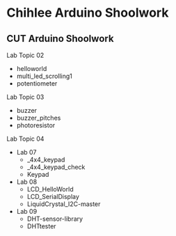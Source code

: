 <h1>
	<strong>Chihlee Arduino Shoolwork</strong></h1>
<h2>
	CUT Arduino Shoolwork</h2>
<div>
	Lab Topic 02</div>
<ul>
	<li>
		helloworld</li>
	<li>
		multi_led_scrolling1</li>
	<li>
		potentiometer</li>
</ul>
<div>
	Lab Topic 03</div>
<ul>
	<li>
		buzzer</li>
	<li>
		buzzer_pitches</li>
	<li>
		photoresistor</li>
</ul>
<div>
	Lab Topic 04</div>
<ul>
	<li>
		Lab 07
		<ul>
			<li>
				_4x4_keypad</li>
			<li>
				_4x4_keypad_check</li>
			<li>
				Keypad</li>
		</ul>
	</li>
	<li>
		Lab 08
		<ul>
			<li>
				LCD_HelloWorld</li>
			<li>
				LCD_SerialDisplay</li>
			<li>
				LiquidCrystal_I2C-master</li>
		</ul>
	</li>
	<li>
		Lab 09
		<ul>
			<li>
				DHT-sensor-library</li>
			<li>
				DHTtester</li>
		</ul>
	</li>
</ul>
